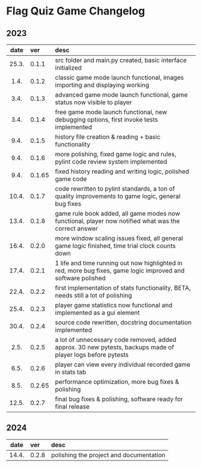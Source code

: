 # Flag Quiz Game Changelog

## 2023

| date  | ver    | desc                                                                                                          |
| :---: | :----- | :------------------------------------------------------------------------------------------------------------ |
| 25.3. | 0.1.1  | src folder and main.py created, basic interface initialized                                                   |
| 1.4.  | 0.1.2  | classic game mode launch functional, images importing and displaying working                                  |
| 3.4.  | 0.1.3  | advanced game mode launch functional, game status now visible to player                                       |
| 3.4.  | 0.1.4  | free game mode launch functional, new debugging options, first invoke tests implemented                       |
| 9.4.  | 0.1.5  | history file creation & reading + basic functionality                                                         |
| 9.4.  | 0.1.6  | more polishing, fixed game logic and rules, pylint code review system implemented                             |
| 9.4.  | 0.1.65 | fixed history reading and writing logic, polished game code                                                   |
| 10.4. | 0.1.7  | code rewritten to pylint standards, a ton of quality improvements to game logic, general bug fixes            |
| 13.4. | 0.1.8  | game rule book added, all game modes now functional, player now notified what was the correct answer          |
| 16.4. | 0.2.0  | more window scaling issues fixed, all general game logic finished, time trial clock counts down               |
| 17.4. | 0.2.1  | 1 life and time running out now highlighted in red, more bug fixes, game logic improved and software polished |
| 22.4. | 0.2.2  | first implementation of stats functionality, BETA, needs still a lot of polishing                             |
| 25.4. | 0.2.3  | player game statistics now functional and implemented as a gui element                                        |
| 30.4. | 0.2.4  | source code rewritten, docstring documentation implemented                                                    |
| 2.5.  | 0.2.5  | a lot of unnecessary code removed, added approx. 30 new pytests, backups made of player logs before pytests   |
| 6.5.  | 0.2.6  | player can view every individual recorded game in stats tab                                                   |
| 8.5.  | 0.2.65 | performance optimization, more bug fixes & polishing                                                          |
| 12.5. | 0.2.7  | final bug fixes & polishing, software ready for final release                                                 |

## 2024

| date  | ver   | desc                                    |
| :---: | :---- | :-------------------------------------- |
| 14.4. | 0.2.8 | polishing the project and documentation |
